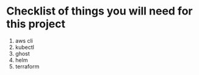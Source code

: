 # Checklist of things you will need for this project
1. aws cli
2. kubectl
3. ghost
4. helm
5. terraform
